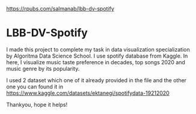 https://rpubs.com/salmanab/lbb-dv-spotify

# LBB-DV-Spotify
I made this project to complete my task in data visualization specialization by Algoritma Data Science School. I use spotify database from Kaggle. In here, I visualize music taste preference in decades, top songs 2020 and music genre by its popularity.

I used 2 dataset which one of it already provided in the file and the other one you can found it in https://www.kaggle.com/datasets/ektanegi/spotifydata-19212020

Thankyou, hope it helps!
